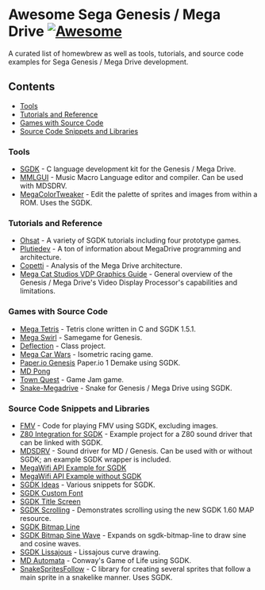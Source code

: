 # Awesome Sega Genesis / Mega Drive [![Awesome](https://awesome.re/badge.svg)](https://awesome.re)
A curated list of homewbrew as well as tools, tutorials, and source code examples for Sega Genesis / Mega Drive development.

## Contents
- [Tools](#Tools)
- [Tutorials and Reference](#Tutorials-and-Reference)
- [Games with Source Code](#Games-with-Source-Code)
- [Source Code Snippets and Libraries](#Source-Code-Snippets-and-Libraries)

### Tools
- [SGDK](https://github.com/Stephane-D/SGDK) - C language development kit for the Genesis / Mega Drive.
- [MMLGUI](https://github.com/superctr/mmlgui) - Music Macro Language editor and compiler. Can be used with MDSDRV.
- [MegaColorTweaker](https://github.com/diegzumillo/MegaColorTweaker) - Edit the palette of sprites and images from within a ROM. Uses the SGDK.

### Tutorials and Reference
- [Ohsat](https://www.ohsat.com/tutorial/) - A variety of SGDK tutorials including four prototype games.
- [Plutiedev](https://plutiedev.com) - A ton of information about MegaDrive programming and architecture.
- [Copetti](https://www.copetti.org/writings/consoles/mega-drive-genesis/) - Analysis of the Mega Drive architecture.
- [Mega Cat Studios VDP Graphics Guide](https://megacatstudios.com/blogs/retro-development/sega-genesis-mega-drive-vdp-graphics-guide-v1-2a-03-14-17) - General overview of the Genesis / Mega Drive's Video Display Processor's capabilities and limitations.


### Games with Source Code

- [Mega Tetris](https://github.com/nagai-industries-games/Mega-Tetris-for-SEGA-Genesis) - Tetris clone written in C and SGDK 1.5.1.
- [Mega Swirl](https://github.com/ne0ndrag0n/Mega-Swirl) - Samegame for Genesis.
- [Deflection](https://github.com/FlavioFS/JMP-Deflection) - Class project.
- [Mega Car Wars](https://github.com/realbrucest/Mega-Car-Wars) - Isometric racing game.
- [Paper.io Genesis](https://github.com/TomAwezome/paper-io-genesis) Paper.io 1 Demake using SGDK.
- [MD Pong](https://github.com/dgrubb/md-pong)
- [Town Quest](https://github.com/sixteenbits/TownQuest) - Game Jam game.
- [Snake-Megadrive](https://github.com/habi-a/Snake-Megadrive) - Snake for Genesis / Mega Drive using SGDK.

### Source Code Snippets and Libraries
- [FMV](https://github.com/matthewbennion/SGDKCodeForFMV/tree/master/res) - Code for playing FMV using SGDK, excluding images.
- [Z80 Integration for SGDK](https://github.com/superctr/SGDK_Z80_C) - Example project for a Z80 sound driver that can be linked with SGDK.
- [MDSDRV](https://github.com/superctr/MDSDRV) - Sound driver for MD / Genesis. Can be used with or without SGDK; an example SGDK wrapper is included.
- [MegaWifi API Example for SGDK](https://github.com/doragasu/mw-sgdk-example)
- [MegaWifi API Example without SGDK](https://github.com/doragasu/mw-api)
- [SGDK Ideas](https://github.com/StevePro7/SGDK_Ideas) - Various snippets for SGDK.
- [SGDK Custom Font](https://github.com/axmandm/sgdk-custom-fonts)
- [SGDK Title Screen](https://github.com/axmandm/sgdk-title-screen)
- [SGDK Scrolling](https://github.com/radioation/SGDK_Scrolling) - Demonstrates scrolling using the new SGDK 1.60 MAP resource.
- [SGDK Bitmap Line](https://github.com/axmandm/sgdk-bitmap-line)
- [SGDK Bitmap Sine Wave](https://github.com/axmandm/sgdk-bitmap-sine-wave) - Expands on sgdk-bitmap-line to draw sine and cosine waves.
- [SGDK Lissajous](https://github.com/axmandm/sgdk-bitmap-lissajous) - Lissajous curve drawing.
- [MD Automata](https://github.com/mikiex/MD-Automata) - Conway's Game of Life using SGDK.
- [SnakeSpritesFollow](https://github.com/YuriDavila/SnakeSpritesFollow) - C library for creating several sprites that follow a main sprite in a snakelike manner. Uses SGDK.
